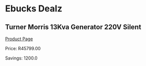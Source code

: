 
# Ebucks Dealz
## Turner Morris 13Kva Generator 220V Silent
[Product Page](https://www.ebucks.com/web/shop/productSelected.do?prodId=873438924&catId=870841698)

Price: R45799.00

Savings: 1200.0


	